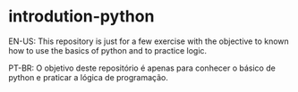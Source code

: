 # introdution-python

EN-US:
This repository is just for a few exercise with the objective to known how to use the basics of python and to practice logic.

PT-BR:
O objetivo deste repositório é apenas para conhecer o básico de python e praticar a lógica de programação.
